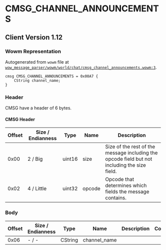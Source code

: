 # CMSG_CHANNEL_ANNOUNCEMENTS

## Client Version 1.12

### Wowm Representation

Autogenerated from `wowm` file at [`wow_message_parser/wowm/world/chat/cmsg_channel_announcements.wowm:3`](https://github.com/gtker/wow_messages/tree/main/wow_message_parser/wowm/world/chat/cmsg_channel_announcements.wowm#L3).
```rust,ignore
cmsg CMSG_CHANNEL_ANNOUNCEMENTS = 0x00A7 {
    CString channel_name;
}
```
### Header

CMSG have a header of 6 bytes.

#### CMSG Header

| Offset | Size / Endianness | Type   | Name   | Description |
| ------ | ----------------- | ------ | ------ | ----------- |
| 0x00   | 2 / Big           | uint16 | size   | Size of the rest of the message including the opcode field but not including the size field.|
| 0x02   | 4 / Little        | uint32 | opcode | Opcode that determines which fields the message contains.|

### Body

| Offset | Size / Endianness | Type | Name | Description | Comment |
| ------ | ----------------- | ---- | ---- | ----------- | ------- |
| 0x06 | - / - | CString | channel_name |  |  |

